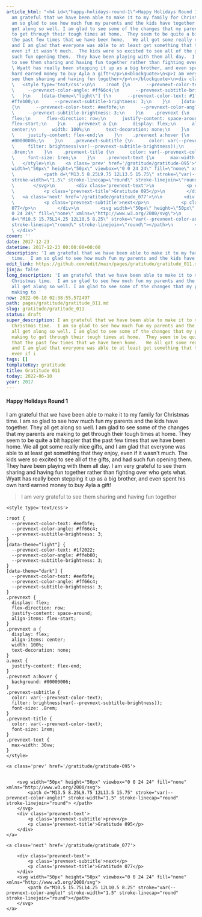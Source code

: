 ```yaml
---
article_html: "<h4 id=\"happy-holidays-round-1\">Happy Holidays Round 1</h4>\n<p>I
  am grateful that we have been able to make it to my family for Christmas time.  I
  am so glad to see how much fun my parents and the kids have together.  They all
  get along so well. I am glad to see some of the changes that my parents are making
  to get through their tough times at home.  They seem to be quite a bit happier that
  the past few times that we have been home.   We all got some really nice gifts,
  and I am glad that everyone was able to at least get something that they enjoy,
  even if it wasn't much.  The kids were so excited to see all of the gifts, and had
  such fun opening them.  They have been playing with them all day.  I am very grateful
  to see them sharing and having fun together rather than fighting over who gets what.
  \ Wyatt has really been stepping it up as a big brother, and even spent his own
  hard earned money to buy Ayla a gift!</p>\n<blockquote>\n<p>I am very grateful to
  see them sharing and having fun together</p>\n</blockquote>\n<div class='prevnext'>\n\n
  \   <style type='text/css'>\n\n    :root {\n      --prevnext-color-text: #eefbfe;\n
  \     --prevnext-color-angle: #ff66c4;\n      --prevnext-subtitle-brightness: 3;\n
  \   }\n    [data-theme=\"light\"] {\n      --prevnext-color-text: #1f2022;\n      --prevnext-color-angle:
  #ffeb00;\n      --prevnext-subtitle-brightness: 3;\n    }\n    [data-theme=\"dark\"]
  {\n      --prevnext-color-text: #eefbfe;\n      --prevnext-color-angle: #ff66c4;\n
  \     --prevnext-subtitle-brightness: 3;\n    }\n    .prevnext {\n      display:
  flex;\n      flex-direction: row;\n      justify-content: space-around;\n      align-items:
  flex-start;\n    }\n    .prevnext a {\n      display: flex;\n      align-items:
  center;\n      width: 100%;\n      text-decoration: none;\n    }\n    a.next {\n
  \     justify-content: flex-end;\n    }\n    .prevnext a:hover {\n      background:
  #00000006;\n    }\n    .prevnext-subtitle {\n      color: var(--prevnext-color-text);\n
  \     filter: brightness(var(--prevnext-subtitle-brightness));\n      font-size:
  .8rem;\n    }\n    .prevnext-title {\n      color: var(--prevnext-color-text);\n
  \     font-size: 1rem;\n    }\n    .prevnext-text {\n      max-width: 30vw;\n    }\n
  \   </style>\n\n    <a class='prev' href='/gratitude/gratitude-095'>\n\n\n        <svg
  width=\"50px\" height=\"50px\" viewbox=\"0 0 24 24\" fill=\"none\" xmlns=\"http://www.w3.org/2000/svg\">\n
  \           <path d=\"M13.5 8.25L9.75 12L13.5 15.75\" stroke=\"var(--prevnext-color-angle)\"
  stroke-width=\"1.5\" stroke-linecap=\"round\" stroke-linejoin=\"round\"> </path>\n
  \       </svg>\n        <div class='prevnext-text'>\n            <p class='prevnext-subtitle'>prev</p>\n
  \           <p class='prevnext-title'>Gratitude 095</p>\n        </div>\n    </a>\n\n
  \   <a class='next' href='/gratitude/gratitude_077'>\n\n        <div class='prevnext-text'>\n
  \           <p class='prevnext-subtitle'>next</p>\n            <p class='prevnext-title'>Gratitude
  077</p>\n        </div>\n        <svg width=\"50px\" height=\"50px\" viewbox=\"0
  0 24 24\" fill=\"none\" xmlns=\"http://www.w3.org/2000/svg\">\n            <path
  d=\"M10.5 15.75L14.25 12L10.5 8.25\" stroke=\"var(--prevnext-color-angle)\" stroke-width=\"1.5\"
  stroke-linecap=\"round\" stroke-linejoin=\"round\"></path>\n        </svg>\n    </a>\n
  \ </div>"
cover: ''
date: 2017-12-23
datetime: 2017-12-23 00:00:00+00:00
description: 'I am grateful that we have been able to make it to my family for Christmas
  time.  I am so glad to see how much fun my parents and the kids have together.  They '
edit_link: https://github.com/edit/main/pages/gratitude/gratitude_011.md
jinja: false
long_description: 'I am grateful that we have been able to make it to my family for
  Christmas time.  I am so glad to see how much fun my parents and the kids have together.  They
  all get along so well. I am glad to see some of the changes that my parents are
  making to '
now: 2022-06-10 02:38:55.572497
path: pages/gratitude/gratitude_011.md
slug: gratitude/gratitude_011
status: draft
super_description: I am grateful that we have been able to make it to my family for
  Christmas time.  I am so glad to see how much fun my parents and the kids have together.  They
  all get along so well. I am glad to see some of the changes that my parents are
  making to get through their tough times at home.  They seem to be quite a bit happier
  that the past few times that we have been home.   We all got some really nice gifts,
  and I am glad that everyone was able to at least get something that they enjoy,
  even if i
tags: []
templateKey: gratitude
title: Gratitude 011
today: 2022-06-10
year: 2017
---
```


####  Happy Holidays Round 1

I am grateful that we have been able to make it to my family for Christmas time.  I am so glad to see how much fun my parents and the kids have together.  They all get along so well. I am glad to see some of the changes that my parents are making to get through their tough times at home.  They seem to be quite a bit happier that the past few times that we have been home.   We all got some really nice gifts, and I am glad that everyone was able to at least get something that they enjoy, even if it wasn't much.  The kids were so excited to see all of the gifts, and had such fun opening them.  They have been playing with them all day.  I am very grateful to see them sharing and having fun together rather than fighting over who gets what.  Wyatt has really been stepping it up as a big brother, and even spent his own hard earned money to buy Ayla a gift!


> I am very grateful to see them sharing and having fun together
<div class='prevnext'>

    <style type='text/css'>

    :root {
      --prevnext-color-text: #eefbfe;
      --prevnext-color-angle: #ff66c4;
      --prevnext-subtitle-brightness: 3;
    }
    [data-theme="light"] {
      --prevnext-color-text: #1f2022;
      --prevnext-color-angle: #ffeb00;
      --prevnext-subtitle-brightness: 3;
    }
    [data-theme="dark"] {
      --prevnext-color-text: #eefbfe;
      --prevnext-color-angle: #ff66c4;
      --prevnext-subtitle-brightness: 3;
    }
    .prevnext {
      display: flex;
      flex-direction: row;
      justify-content: space-around;
      align-items: flex-start;
    }
    .prevnext a {
      display: flex;
      align-items: center;
      width: 100%;
      text-decoration: none;
    }
    a.next {
      justify-content: flex-end;
    }
    .prevnext a:hover {
      background: #00000006;
    }
    .prevnext-subtitle {
      color: var(--prevnext-color-text);
      filter: brightness(var(--prevnext-subtitle-brightness));
      font-size: .8rem;
    }
    .prevnext-title {
      color: var(--prevnext-color-text);
      font-size: 1rem;
    }
    .prevnext-text {
      max-width: 30vw;
    }
    </style>
    
    <a class='prev' href='/gratitude/gratitude-095'>
    

        <svg width="50px" height="50px" viewbox="0 0 24 24" fill="none" xmlns="http://www.w3.org/2000/svg">
            <path d="M13.5 8.25L9.75 12L13.5 15.75" stroke="var(--prevnext-color-angle)" stroke-width="1.5" stroke-linecap="round" stroke-linejoin="round"> </path>
        </svg>
        <div class='prevnext-text'>
            <p class='prevnext-subtitle'>prev</p>
            <p class='prevnext-title'>Gratitude 095</p>
        </div>
    </a>
    
    <a class='next' href='/gratitude/gratitude_077'>
    
        <div class='prevnext-text'>
            <p class='prevnext-subtitle'>next</p>
            <p class='prevnext-title'>Gratitude 077</p>
        </div>
        <svg width="50px" height="50px" viewbox="0 0 24 24" fill="none" xmlns="http://www.w3.org/2000/svg">
            <path d="M10.5 15.75L14.25 12L10.5 8.25" stroke="var(--prevnext-color-angle)" stroke-width="1.5" stroke-linecap="round" stroke-linejoin="round"></path>
        </svg>
    </a>
  </div>